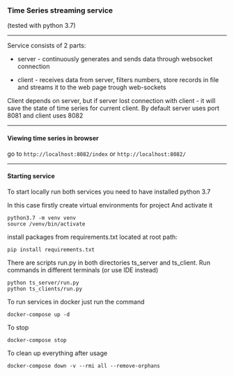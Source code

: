 ### Time Series streaming service

(tested with python 3.7)
***

Service consists of 2 parts: 
* server - continuously generates and sends data through websocket connection

* client - receives data from server, filters numbers,
store records in file and streams it to the web page trough web-sockets

Client depends on server, but if server lost connection with client -
it will save the state of time series for current client. 
By default server uses port 8081 and client uses 8082

***
#### Viewing time series in browser

go to `http://localhost:8082/index` or `http://localhost:8082/`

***
#### Starting service

To start locally run both services you need to have installed 
python 3.7

In this case firstly create virtual environments for project
And activate it

```
python3.7 -m venv venv
source /venv/bin/activate
```

install packages from requirements.txt located at root path:

``pip install requirements.txt``

There are scripts run.py in both directories
ts_server and ts_client. Run commands in different terminals (or use IDE instead)

```
python ts_server/run.py  
python ts_clients/run.py
```
To run services in docker just run the command

``docker-compose up -d`` 

To stop

``docker-compose stop``

To clean up everything after usage

``docker-compose down -v --rmi all --remove-orphans``